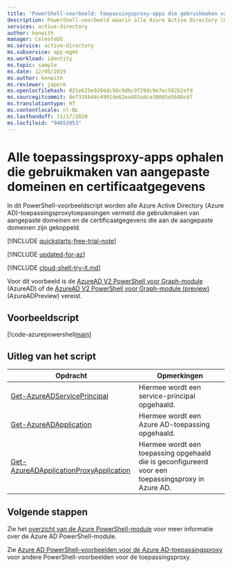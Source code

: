 ```yaml
---
title: 'PowerShell-voorbeeld: toepassingsproxy-apps die gebruikmaken van aangepaste domeinen'
description: PowerShell-voorbeeld waarin alle Azure Active Directory (Azure AD)-toepassingsproxytoepassingen worden vermeld die gebruikmaken van aangepaste domeinen en certificaatgegevens.
services: active-directory
author: kenwith
manager: CelesteDG
ms.service: active-directory
ms.subservice: app-mgmt
ms.workload: identity
ms.topic: sample
ms.date: 12/05/2019
ms.author: kenwith
ms.reviewer: japere
ms.openlocfilehash: 021e625e9266dc50c9dbc9f29dc9e7ec582b2efd
ms.sourcegitcommit: 8e7316bd4c4991de62ea485adca30065e5b86c67
ms.translationtype: HT
ms.contentlocale: nl-NL
ms.lasthandoff: 11/17/2020
ms.locfileid: "94653953"
---
```

# <a name="get-all-application-proxy-apps-using-custom-domains-and-certificate-information"></a>Alle toepassingsproxy-apps ophalen die gebruikmaken van aangepaste domeinen en certificaatgegevens

In dit PowerShell-voorbeeldscript worden alle Azure Active Directory (Azure AD)-toepassingsproxytoepassingen vermeld die gebruikmaken van aangepaste domeinen en de certificaatgegevens die aan de aangepaste domeinen zijn gekoppeld.

[!INCLUDE [quickstarts-free-trial-note](../../../../includes/quickstarts-free-trial-note.md)]

[!INCLUDE [updated-for-az](../../../../includes/updated-for-az.md)]

[!INCLUDE [cloud-shell-try-it.md](../../../../includes/cloud-shell-try-it.md)]

Voor dit voorbeeld is de [AzureAD V2 PowerShell voor Graph-module](/powershell/azure/active-directory/install-adv2?view=azureadps-2.0) (AzureAD) of de [AzureAD V2 PowerShell voor Graph-module (preview)](/powershell/azure/active-directory/install-adv2?view=azureadps-2.0-preview) (AzureADPreview) vereist.

## <a name="sample-script"></a>Voorbeeldscript

[!code-azurepowershell[main](~/powershell_scripts/application-proxy/get-all-custom-domains-and-certs.ps1 "Get all Application Proxy apps using custom domains and certificate information")]

## <a name="script-explanation"></a>Uitleg van het script

| Opdracht | Opmerkingen |
|---|---|
|[Get-AzureADServicePrincipal](/powershell/module/azuread/get-azureadserviceprincipal?view=azureadps-2.0) | Hiermee wordt een service-principal opgehaald. |
|[Get-AzureADApplication](/powershell/module/azuread/get-azureadapplication?view=azureadps-2.0) | Hiermee wordt een Azure AD-toepassing opgehaald. |
|[Get-AzureADApplicationProxyApplication](/powershell/module/azuread/get-azureadapplicationproxyapplication?view=azureadps-2.0) | Hiermee wordt een toepassing opgehaald die is geconfigureerd voor een toepassingsproxy in Azure AD. |

## <a name="next-steps"></a>Volgende stappen

Zie het [overzicht van de Azure PowerShell-module](/powershell/azure/active-directory/overview?view=azureadps-2.0) voor meer informatie over de Azure AD PowerShell-module.

Zie [Azure AD PowerShell-voorbeelden voor de Azure AD-toepassingsproxy](../application-proxy-powershell-samples.md) voor andere PowerShell-voorbeelden voor de toepassingsproxy.